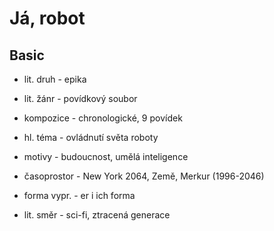 # Já, robot

## Basic

- lit. druh - epika
- lit. žánr - povídkový soubor
- kompozice - chronologické, 9 povídek
- hl. téma - ovládnutí světa roboty
- motivy - budoucnost, umělá inteligence
- časoprostor - New York 2064, Země, Merkur (1996-2046) 
- forma vypr. - er i ich forma

- lit. směr - sci-fi, ztracená generace
